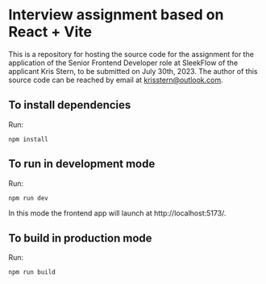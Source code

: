 # Interview assignment based on React + Vite

This is a repository for hosting the source code for the assignment for the application of the Senior Frontend Developer role at SleekFlow of the applicant Kris Stern, to be submitted on July 30th, 2023.
The author of this source code can be reached by email at krisstern@outlook.com. 

## To install dependencies
Run:
```shell
npm install
```

## To run in development mode
Run:
```shell
npm run dev
```
In this mode the frontend app will launch at http://localhost:5173/. 

## To build in production mode
Run:
```shell
npm run build
```
